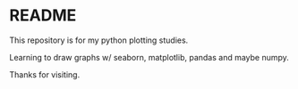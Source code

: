 # README

This repository is for my python plotting studies.

Learning to draw graphs w/ seaborn, matplotlib, pandas and maybe numpy.

Thanks for visiting.
